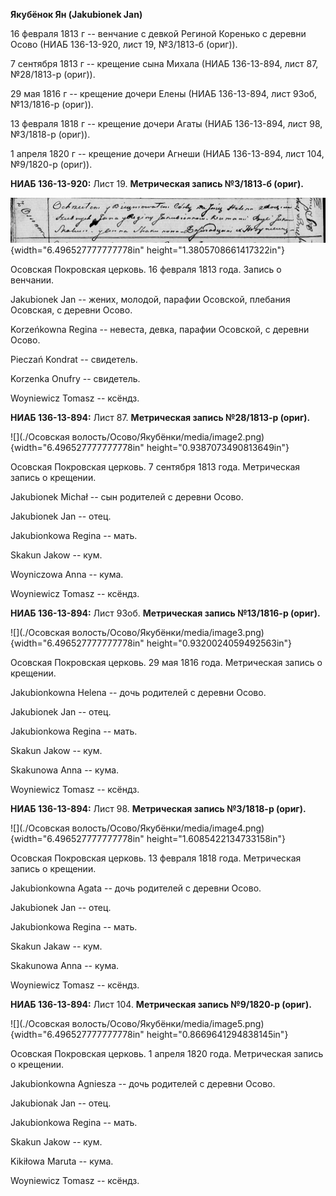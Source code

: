 **Якубёнок Ян (Jakubionek Jan)**

16 февраля 1813 г -- венчание с девкой Региной Коренько с деревни Осово
(НИАБ 136-13-920, лист 19, №3/1813-б (ориг)).

7 сентября 1813 г -- крещение сына Михала (НИАБ 136-13-894, лист 87,
№28/1813-р (ориг)).

29 мая 1816 г -- крещение дочери Елены (НИАБ 136-13-894, лист 93об,
№13/1816-р (ориг)).

13 февраля 1818 г -- крещение дочери Агаты (НИАБ 136-13-894, лист 98,
№3/1818-р (ориг)).

1 апреля 1820 г -- крещение дочери Агнеши (НИАБ 136-13-894, лист 104,
№9/1820-р (ориг)).

**НИАБ 136-13-920:** Лист 19. **Метрическая запись №3/1813-б (ориг).**

![](./media/1623824833bcbb0d8205991c09cc36ccf5bef6fc.png){width="6.496527777777778in"
height="1.3805708661417322in"}

Осовская Покровская церковь. 16 февраля 1813 года. Запись о венчании.

Jakubionek Jan -- жених, молодой, парафии Осовской, плебания Осовская, с
деревни Осово.

Korzeńkowna Regina -- невеста, девка, парафии Осовской, с деревни Осово.

Pieczań Kondrat -- свидетель.

Korzenka Onufry -- свидетель.

Woyniewicz Tomasz -- ксёндз.

**НИАБ 136-13-894:** Лист 87. **Метрическая запись №28/1813-р (ориг).**

![](./Осовская волость/Осово/Якубёнки/media/image2.png){width="6.496527777777778in"
height="0.9387073490813649in"}

Осовская Покровская церковь. 7 сентября 1813 года. Метрическая запись о
крещении.

Jakubionek Michał -- сын родителей с деревни Осовo.

Jakubionek Jan -- отец.

Jakubionkowa Regina -- мать.

Skakun Jakow -- кум.

Woyniczowa Anna -- кума.

Woyniewicz Tomasz -- ксёндз.

**НИАБ 136-13-894:** Лист 93об. **Метрическая запись №13/1816-р
(ориг).**

![](./Осовская волость/Осово/Якубёнки/media/image3.png){width="6.496527777777778in"
height="0.9320024059492563in"}

Осовская Покровская церковь. 29 мая 1816 года. Метрическая запись о
крещении.

Jakubionkowna Helena -- дочь родителей с деревни Осовo.

Jakubionek Jan -- отец.

Jakubionkowa Regina -- мать.

Skakun Jakow -- кум.

Skakunowa Anna -- кума.

Woyniewicz Tomasz -- ксёндз.

**НИАБ 136-13-894:** Лист 98. **Метрическая запись №3/1818-р (ориг).**

![](./Осовская волость/Осово/Якубёнки/media/image4.png){width="6.496527777777778in"
height="1.6085422134733158in"}

Осовская Покровская церковь. 13 февраля 1818 года. Метрическая запись о
крещении.

Jakubionkowna Agata -- дочь родителей с деревни Осовo.

Jakubionek Jan -- отец.

Jakubionkowa Regina -- мать.

Skakun Jakaw -- кум.

Skakunowa Anna -- кума.

Woyniewicz Tomasz -- ксёндз.

**НИАБ 136-13-894:** Лист 104. **Метрическая запись №9/1820-р (ориг).**

![](./Осовская волость/Осово/Якубёнки/media/image5.png){width="6.496527777777778in"
height="0.8669641294838145in"}

Осовская Покровская церковь. 1 апреля 1820 года. Метрическая запись о
крещении.

Jakubionkowna Agniesza -- дочь родителей с деревни Осовo.

Jakubionak Jan -- отец.

Jakubionkowa Regina -- мать.

Skakun Jakow -- кум.

Kikiłowa Maruta -- кума.

Woyniewicz Tomasz -- ксёндз.
